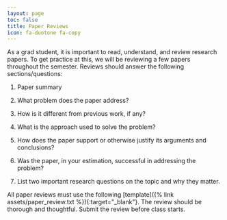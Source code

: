 ```yaml
---
layout: page
toc: false
title: Paper Reviews
icon: fa-duotone fa-copy
---
```


As a grad student, it is important to read, understand, and review research papers. To get practice at this, we will be reviewing a few papers throughout the semester. Reviews should answer the following sections/questions:

1. Paper summary

2. What problem does the paper address?

3. How is it different from previous work, if any?

4. What is the approach used to solve the problem?

5. How does the paper support or otherwise justify its arguments and conclusions?

6. Was the paper, in your estimation, successful in addressing the problem?

7. List two important research questions on the topic and why they matter.

All paper reviews must use the following [template]({% link assets/paper_review.txt %}){:target="_blank"}. The review should be thorough and thoughtful. Submit the review before class starts.
